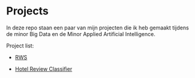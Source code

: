 # Projects

In deze repo staan een paar van mijn projecten die ik heb gemaakt tijdens de minor Big Data en de Minor Applied Artificial Intelligence.

Project list:

- [RWS](RWS)

- [Hotel Review Classifier](Hotel_Review_Classifier)

